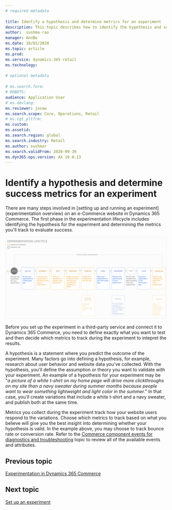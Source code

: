 ```yaml
---
# required metadata

title: Identify a hypothesis and determine metrics for an experiment
description: This topic describes how to identify the hypothesis and success metrics for an experiment you'll run on an e-Commerce website in Dynamics 365 Commerce.
author:  sushma-rao 
manager: AnnBe
ms.date: 10/01/2020
ms.topic: article
ms.prod: 
ms.service: dynamics-365-retail
ms.technology: 

# optional metadata

# ms.search.form: 
# ROBOTS: 
audience: Application User
# ms.devlang: 
ms.reviewer: josaw
ms.search.scope: Core, Operations, Retail
# ms.tgt_pltfrm: 
ms.custom: 
ms.assetid: 
ms.search.region: global
ms.search.industry: Retail
ms.author: sushmar
ms.search.validFrom: 2020-09-30
ms.dyn365.ops.version: AX 10.0.13
---
```


# Identify a hypothesis and determine success metrics for an experiment
There are many steps involved in [setting up and running an experiment](experimentation overview) on an e-Commerce website in Dynamics 365 Commerce. The first phase in the experimentation lifecycle includes identifying the hypothesis for the experiment and determining the metrics you'll track to evaluate success.

[ ![Experimentation user journey - Identify](./media/experimentation_identify.svg) ](./media/experimentation_identify.svg#lightbox)

Before you set up the experiment in a third-party service and connect it to Dynamics 365 Commerce, you need to define exactly what you want to test and then decide which metrics to track during the experiment to intepret the results. 

A hypothesis is a statement where you predict the outcome of the experiment. Many factors go into defining a hypothesis, for example, research about user behavior and website data you've collected. With the hypothesis, you'll define the assumption or theory you want to validate with your experiment. An example of a hypothesis for your experiment may be "*a picture of a white t-shirt on my home page will drive more clickthroughs on my site than a navy sweater during summer months because people want to wear something lightweight and light color in the summer.*" In that case, you'll create variations that include a white t-shirt and a navy sweater, and publish both at the same time.

Metrics you collect during the experiment track how your website users respond to the variations. Choose which metrics to track based on what you believe will give you the best insight into determining whether your hypothesis is valid. In the example above, you may choose to track bounce rate or conversion rate. Refer to the [Commerce component events for diagnostics and troubleshooting](../dev-itpro/retail-component-events-diagnostics-troubleshooting#e-commerce-events.md) topic to review all of the available events and attributes.

## Previous topic
[Experimentation in Dynamics 365 Commerce](experimentation-overview.md)


## Next topic
[Set up an experiment](experimentation-setup.md)
